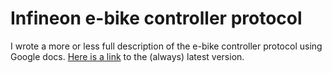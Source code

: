 # Infineon e-bike controller protocol #

I wrote a more or less full description of the e-bike controller protocol using Google docs. [Here is a link](https://docs.google.com/document/pub?id=1o228c4BnMCrW5sicpY1QmT1DVV4KH2ZQiPhDTYJBFjk) to the (always) latest version.